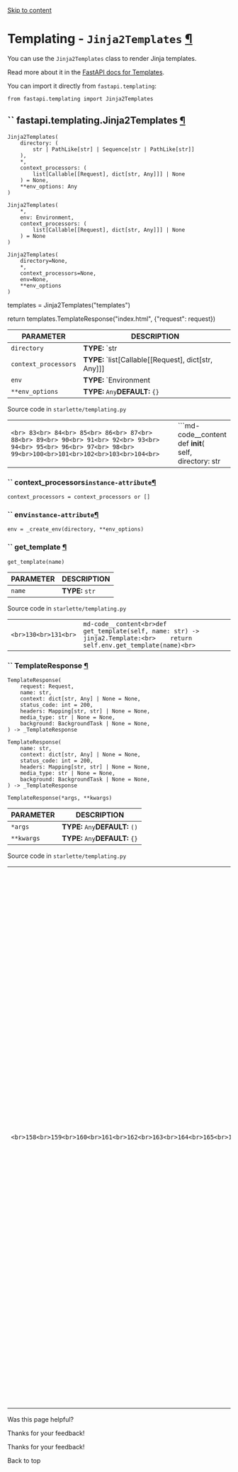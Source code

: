 [Skip to content](https://fastapi.tiangolo.com/reference/templating/#templating-jinja2templates)

# Templating - `Jinja2Templates` [¶](https://fastapi.tiangolo.com/reference/templating/\#templating-jinja2templates "Permanent link")

You can use the `Jinja2Templates` class to render Jinja templates.

Read more about it in the [FastAPI docs for Templates](https://fastapi.tiangolo.com/advanced/templates/).

You can import it directly from `fastapi.templating`:

```md-code__content
from fastapi.templating import Jinja2Templates

```

## `` fastapi.templating.Jinja2Templates [¶](https://fastapi.tiangolo.com/reference/templating/\#fastapi.templating.Jinja2Templates "Permanent link")

```md-code__content
Jinja2Templates(
    directory: (
        str | PathLike[str] | Sequence[str | PathLike[str]]
    ),
    *,
    context_processors: (
        list[Callable[[Request], dict[str, Any]]] | None
    ) = None,
    **env_options: Any
)

```

```md-code__content
Jinja2Templates(
    *,
    env: Environment,
    context_processors: (
        list[Callable[[Request], dict[str, Any]]] | None
    ) = None
)

```

```md-code__content
Jinja2Templates(
    directory=None,
    *,
    context_processors=None,
    env=None,
    **env_options
)

```

templates = Jinja2Templates("templates")

return templates.TemplateResponse("index.html", {"request": request})

| PARAMETER | DESCRIPTION |
| --- | --- |
| `directory` | **TYPE:** `str | PathLike[str] | Sequence[str | PathLike[str]] | None`**DEFAULT:** `None` |
| `context_processors` | **TYPE:** `list[Callable[[Request], dict[str, Any]]] | None`**DEFAULT:** `None` |
| `env` | **TYPE:** `Environment | None`**DEFAULT:** `None` |
| `**env_options` | **TYPE:** `Any`**DEFAULT:** `{}` |

Source code in `starlette/templating.py`

|     |     |
| --- | --- |
| ```<br> 83<br> 84<br> 85<br> 86<br> 87<br> 88<br> 89<br> 90<br> 91<br> 92<br> 93<br> 94<br> 95<br> 96<br> 97<br> 98<br> 99<br>100<br>101<br>102<br>103<br>104<br>``` | ```md-code__content<br>def __init__(<br>    self,<br>    directory: str | PathLike[str] | typing.Sequence[str | PathLike[str]] | None = None,<br>    *,<br>    context_processors: list[typing.Callable[[Request], dict[str, typing.Any]]] | None = None,<br>    env: jinja2.Environment | None = None,<br>    **env_options: typing.Any,<br>) -> None:<br>    if env_options:<br>        warnings.warn(<br>            "Extra environment options are deprecated. Use a preconfigured jinja2.Environment instead.",<br>            DeprecationWarning,<br>        )<br>    assert jinja2 is not None, "jinja2 must be installed to use Jinja2Templates"<br>    assert bool(directory) ^ bool(env), "either 'directory' or 'env' arguments must be passed"<br>    self.context_processors = context_processors or []<br>    if directory is not None:<br>        self.env = self._create_env(directory, **env_options)<br>    elif env is not None:  # pragma: no branch<br>        self.env = env<br>    self._setup_env_defaults(self.env)<br>``` |

### `` context\_processors`instance-attribute`[¶](https://fastapi.tiangolo.com/reference/templating/\#fastapi.templating.Jinja2Templates.context_processors "Permanent link")

```md-code__content
context_processors = context_processors or []

```

### `` env`instance-attribute`[¶](https://fastapi.tiangolo.com/reference/templating/\#fastapi.templating.Jinja2Templates.env "Permanent link")

```md-code__content
env = _create_env(directory, **env_options)

```

### `` get\_template [¶](https://fastapi.tiangolo.com/reference/templating/\#fastapi.templating.Jinja2Templates.get_template "Permanent link")

```md-code__content
get_template(name)

```

| PARAMETER | DESCRIPTION |
| --- | --- |
| `name` | **TYPE:** `str` |

Source code in `starlette/templating.py`

|     |     |
| --- | --- |
| ```<br>130<br>131<br>``` | ```md-code__content<br>def get_template(self, name: str) -> jinja2.Template:<br>    return self.env.get_template(name)<br>``` |

### `` TemplateResponse [¶](https://fastapi.tiangolo.com/reference/templating/\#fastapi.templating.Jinja2Templates.TemplateResponse "Permanent link")

```md-code__content
TemplateResponse(
    request: Request,
    name: str,
    context: dict[str, Any] | None = None,
    status_code: int = 200,
    headers: Mapping[str, str] | None = None,
    media_type: str | None = None,
    background: BackgroundTask | None = None,
) -> _TemplateResponse

```

```md-code__content
TemplateResponse(
    name: str,
    context: dict[str, Any] | None = None,
    status_code: int = 200,
    headers: Mapping[str, str] | None = None,
    media_type: str | None = None,
    background: BackgroundTask | None = None,
) -> _TemplateResponse

```

```md-code__content
TemplateResponse(*args, **kwargs)

```

| PARAMETER | DESCRIPTION |
| --- | --- |
| `*args` | **TYPE:** `Any`**DEFAULT:** `()` |
| `**kwargs` | **TYPE:** `Any`**DEFAULT:** `{}` |

Source code in `starlette/templating.py`

|     |     |
| --- | --- |
| ```<br>158<br>159<br>160<br>161<br>162<br>163<br>164<br>165<br>166<br>167<br>168<br>169<br>170<br>171<br>172<br>173<br>174<br>175<br>176<br>177<br>178<br>179<br>180<br>181<br>182<br>183<br>184<br>185<br>186<br>187<br>188<br>189<br>190<br>191<br>192<br>193<br>194<br>195<br>196<br>197<br>198<br>199<br>200<br>201<br>202<br>203<br>204<br>205<br>206<br>207<br>208<br>209<br>210<br>211<br>212<br>213<br>214<br>215<br>216<br>``` | ```md-code__content<br>def TemplateResponse(self, *args: typing.Any, **kwargs: typing.Any) -> _TemplateResponse:<br>    if args:<br>        if isinstance(args[0], str):  # the first argument is template name (old style)<br>            warnings.warn(<br>                "The `name` is not the first parameter anymore. "<br>                "The first parameter should be the `Request` instance.\n"<br>                'Replace `TemplateResponse(name, {"request": request})` by `TemplateResponse(request, name)`.',<br>                DeprecationWarning,<br>            )<br>            name = args[0]<br>            context = args[1] if len(args) > 1 else kwargs.get("context", {})<br>            status_code = args[2] if len(args) > 2 else kwargs.get("status_code", 200)<br>            headers = args[2] if len(args) > 2 else kwargs.get("headers")<br>            media_type = args[3] if len(args) > 3 else kwargs.get("media_type")<br>            background = args[4] if len(args) > 4 else kwargs.get("background")<br>            if "request" not in context:<br>                raise ValueError('context must include a "request" key')<br>            request = context["request"]<br>        else:  # the first argument is a request instance (new style)<br>            request = args[0]<br>            name = args[1] if len(args) > 1 else kwargs["name"]<br>            context = args[2] if len(args) > 2 else kwargs.get("context", {})<br>            status_code = args[3] if len(args) > 3 else kwargs.get("status_code", 200)<br>            headers = args[4] if len(args) > 4 else kwargs.get("headers")<br>            media_type = args[5] if len(args) > 5 else kwargs.get("media_type")<br>            background = args[6] if len(args) > 6 else kwargs.get("background")<br>    else:  # all arguments are kwargs<br>        if "request" not in kwargs:<br>            warnings.warn(<br>                "The `TemplateResponse` now requires the `request` argument.\n"<br>                'Replace `TemplateResponse(name, {"context": context})` by `TemplateResponse(request, name)`.',<br>                DeprecationWarning,<br>            )<br>            if "request" not in kwargs.get("context", {}):<br>                raise ValueError('context must include a "request" key')<br>        context = kwargs.get("context", {})<br>        request = kwargs.get("request", context.get("request"))<br>        name = typing.cast(str, kwargs["name"])<br>        status_code = kwargs.get("status_code", 200)<br>        headers = kwargs.get("headers")<br>        media_type = kwargs.get("media_type")<br>        background = kwargs.get("background")<br>    context.setdefault("request", request)<br>    for context_processor in self.context_processors:<br>        context.update(context_processor(request))<br>    template = self.get_template(name)<br>    return _TemplateResponse(<br>        template,<br>        context,<br>        status_code=status_code,<br>        headers=headers,<br>        media_type=media_type,<br>        background=background,<br>    )<br>``` |

Was this page helpful?






Thanks for your feedback!






Thanks for your feedback!


Back to top